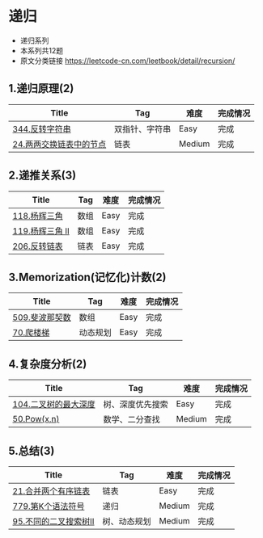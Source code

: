 # 递归

- 递归系列
- 本系列共12题
- 原文分类链接 https://leetcode-cn.com/leetbook/detail/recursion/

## 1.递归原理(2)

| Title                                                        | Tag            | 难度   | 完成情况 |
| ------------------------------------------------------------ | -------------- | ------ | -------- |
| [344.反转字符串](https://leetcode-cn.com/problems/reverse-string/) | 双指针、字符串 | Easy   | 完成     |
| [24.两两交换链表中的节点](https://leetcode-cn.com/problems/swap-nodes-in-pairs/) | 链表           | Medium | 完成     |

## 2.递推关系(3)

| Title                                                        | Tag  | 难度 | 完成情况 |
| ------------------------------------------------------------ | ---- | ---- | -------- |
| [118.杨辉三角](https://leetcode-cn.com/problems/pascals-triangle) | 数组 | Easy | 完成     |
| [119.杨辉三角 II](https://leetcode-cn.com/problems/pascals-triangle-ii) | 数组 | Easy | 完成     |
| [206.反转链表](https://leetcode-cn.com/problems/reverse-linked-list/) | 链表 | Easy | 完成     |

## 3.Memorization(记忆化)计数(2)

| Title                                                        | Tag      | 难度 | 完成情况 |
| ------------------------------------------------------------ | -------- | ---- | -------- |
| [509.斐波那契数](https://leetcode-cn.com/problems/fibonacci-number/) | 数组     | Easy | 完成     |
| [70.爬楼梯](https://leetcode-cn.com/problems/climbing-stairs) | 动态规划 | Easy | 完成     |

## 4.复杂度分析(2)

| Title                                                        | Tag              | 难度   | 完成情况 |
| ------------------------------------------------------------ | ---------------- | ------ | -------- |
| [104.二叉树的最大深度](https://leetcode-cn.com/problems/maximum-depth-of-binary-tree) | 树、深度优先搜索 | Easy   | 完成     |
| [50.Pow(x,n)](https://leetcode-cn.com/problems/powx-n/)      | 数学、二分查找   | Medium | 完成     |

## 5.总结(3)

| Title                                                        | Tag          | 难度   | 完成情况 |
| ------------------------------------------------------------ | ------------ | ------ | -------- |
| [21.合并两个有序链表](https://leetcode-cn.com/problems/merge-two-sorted-lists) | 链表         | Easy   | 完成     |
| [779.第K个语法符号](https://leetcode-cn.com/problems/k-th-symbol-in-grammar/) | 递归         | Medium | 完成     |
| [95.不同的二叉搜索树II](https://leetcode-cn.com/problems/unique-binary-search-trees-ii/) | 树、动态规划 | Medium | 完成     |